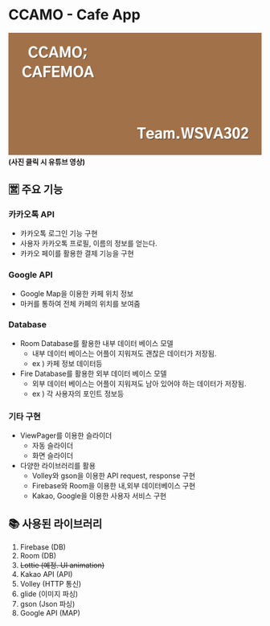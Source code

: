 # CCAMO - Cafe App
[![cover](./img/main.png)](https://www.youtube.com/watch?v=m6jenZCzqEY)
**(사진 클릭 시 유튜브 영상)**

## 🈺 주요 기능

### 카카오톡 API

- 카카오톡 로그인 기능 구현
- 사용자 카카오톡 프로필, 이름의 정보를 얻는다.
- 카카오 페이를 활용한 결제 기능을 구현

### **Google API**

- Google Map을 이용한 카페 위치 정보
- 마커를 통하여 전체 카페의 위치를 보여줌

### **Database**

- Room Database를 활용한 내부 데이터 베이스 모델
  - 내부 데이터 베이스는 어플이 지워져도 괜찮은 데이터가 저장됨.
  - ex ) 카페 정보 데이터등
- Fire Database를 활용한 외부 데이터 베이스 모델
  - 외부 데이터 베이스는 어플이 지워져도 남아 있어야 하는 데이터가 저장됨.
  - ex ) 각 사용자의 포인트 정보등

### 기타 구현

- ViewPager를 이용한 슬라이더
  - 자동 슬라이더
  - 화면 슬라이더
- 다양한 라이브러리를 활용
  - Volley와 gson을 이용한 API request, response 구현
  - Firebase와 Room을 이용한 내,외부 데이터베이스 구현
  - Kakao, Google을 이용한 사용자 서비스 구현

## 📚 사용된 라이브러리

1. Firebase (DB)
2. Room (DB)
3. ~~Lottie (예정. UI animation)~~
4. Kakao API (API)
5. Volley (HTTP 통신)
6. glide (이미지 파싱)
7. gson (Json 파싱)
8. Google API (MAP)
